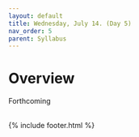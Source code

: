 ```yaml
---
layout: default
title: Wednesday, July 14. (Day 5)
nav_order: 5
parent: Syllabus
---
```

# Overview

Forthcoming



<br/>
{% include footer.html %}
